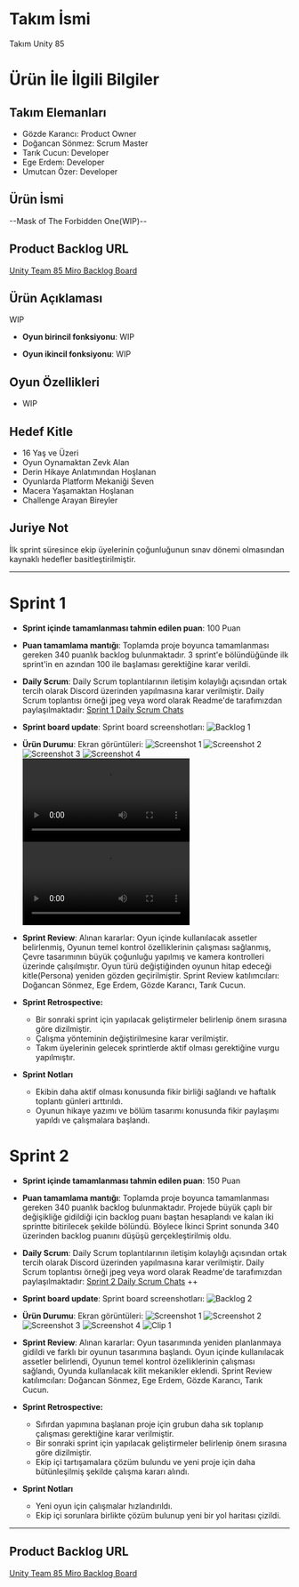 # **Takım İsmi**

Takım Unity 85

# Ürün İle İlgili Bilgiler

## Takım Elemanları
- Gözde Karancı: Product Owner
- Doğancan Sönmez: Scrum Master
- Tarık Cucun: Developer
- Ege Erdem: Developer
- Umutcan Özer: Developer

## Ürün İsmi

--Mask of The Forbidden One(WIP)--

## Product Backlog URL

[Unity Team 85 Miro Backlog Board](https://miro.com/app/board/uXjVM9xFOJQ=/)

## Ürün Açıklaması

WIP


- **Oyun birincil fonksiyonu**: WIP

- **Oyun ikincil fonksiyonu**: WIP

## Oyun Özellikleri

- WIP

## Hedef Kitle

- 16 Yaş ve Üzeri
- Oyun Oynamaktan Zevk Alan
- Derin Hikaye Anlatımından Hoşlanan
- Oyunlarda Platform Mekaniği Seven
- Macera Yaşamaktan Hoşlanan
- Challenge Arayan Bireyler 

## Juriye Not

İlk sprint süresince ekip üyelerinin çoğunluğunun sınav dönemi olmasından kaynaklı hedefler basitleştirilmiştir.


---

# Sprint 1

- **Sprint içinde tamamlanması tahmin edilen puan**: 100 Puan


- **Puan tamamlama mantığı**: Toplamda proje boyunca tamamlanması gereken 340 puanlık backlog bulunmaktadır. 3 sprint'e bölündüğünde ilk sprint'in en azından 100 ile başlaması gerektiğine karar verildi.


- **Daily Scrum**: Daily Scrum toplantılarının iletişim kolaylığı açısından ortak tercih olarak Discord üzerinden yapılmasına karar verilmiştir. Daily Scrum toplantısı örneği jpeg veya word olarak Readme'de tarafımızdan paylaşılmaktadır: [Sprint 1 Daily Scrum Chats](https://github.com/Taveno/OUA-Bootcamp-U85-project/blob/main/Project%20Management/Sprint1Documents/DailyScrumMeetings.docx)

- **Sprint board update**: Sprint board screenshotları: 
![Backlog 1](https://github.com/Taveno/OUA-Bootcamp-U85-project/blob/main/Project%20Management/Sprint1Documents/MiraBoard.png) 


- **Ürün Durumu**: Ekran görüntüleri:
  ![Screenshot 1](https://github.com/Taveno/OUA-Bootcamp-U85-project/blob/main/Project%20Management/Sprint1Documents/Ekran_goruntusu_2023-06-11_142015.png)
  ![Screenshot 2](https://github.com/Taveno/OUA-Bootcamp-U85-project/blob/main/Project%20Management/Sprint1Documents/Ekran_goruntusu_2023-06-13_214636.png)
  ![Screenshot 3](https://github.com/Taveno/OUA-Bootcamp-U85-project/blob/main/Project%20Management/Sprint1Documents/Ekran_goruntusu_2023-06-18_215452.png)
  ![Screenshot 4](https://github.com/Taveno/OUA-Bootcamp-U85-project/blob/main/Project%20Management/Sprint1Documents/Ekran_Resmi_2023-06-18_22.07.44.png)
  ![Clip 1](https://github.com/Taveno/OUA-Bootcamp-U85-project/blob/main/Project%20Management/Sprint1Documents/Clip1.mp4)
  ![Clip 2](https://github.com/Taveno/OUA-Bootcamp-U85-project/blob/main/Project%20Management/Sprint1Documents/Clip2.mp4)
  
- **Sprint Review**: 
Alınan kararlar: Oyun içinde kullanılacak assetler belirlenmiş, Oyunun temel kontrol özelliklerinin çalışması sağlanmış, Çevre tasarımının büyük çoğunluğu yapılmış ve kamera kontrolleri üzerinde çalışılmıştır. Oyun türü değiştiğinden oyunun hitap edeceği kitle(Persona) yeniden gözden geçirilmiştir. Sprint Review katılımcıları: Doğancan Sönmez, Ege Erdem, Gözde Karancı, Tarık Cucun.

- **Sprint Retrospective:**
  - Bir sonraki sprint için yapılacak geliştirmeler belirlenip önem sırasına göre dizilmiştir.
  - Çalışma yönteminin değiştirilmesine karar verilmiştir.
  - Takım üyelerinin gelecek sprintlerde aktif olması gerektiğine vurgu yapılmıştır.

- **Sprint Notları**
  - Ekibin daha aktif olması konusunda fikir birliği sağlandı ve haftalık toplantı günleri arttırıldı.
  - Oyunun hikaye yazımı ve bölüm tasarımı konusunda fikir paylaşımı yapıldı ve çalışmalara başlandı.

 # Sprint 2

- **Sprint içinde tamamlanması tahmin edilen puan**: 150 Puan


- **Puan tamamlama mantığı**: Toplamda proje boyunca tamamlanması gereken 340 puanlık backlog bulunmaktadır. Projede büyük çaplı bir değişikliğe gidildiği için backlog puanı baştan hesaplandı ve kalan iki sprintte bitirilecek şekilde bölündü. Böylece İkinci Sprint sonunda 340 üzerinden backlog puanını düşüşü gerçekleştirilmiş oldu.


- **Daily Scrum**: Daily Scrum toplantılarının iletişim kolaylığı açısından ortak tercih olarak Discord üzerinden yapılmasına karar verilmiştir. Daily Scrum toplantısı örneği jpeg veya word olarak Readme'de tarafımızdan paylaşılmaktadır: [Sprint 2 Daily Scrum Chats](https://github.com/Taveno/OUA-Bootcamp-U85-project/blob/main/Project%20Management/Sprint1Documents/DailyScrumMeetings.docx)  ++

- **Sprint board update**: Sprint board screenshotları: 
![Backlog 2](https://github.com/Taveno/OUA-Bootcamp-U85-project/blob/77ac2c1ffd129ef38b4e291bf7c4170c5dd3061c/Project%20Management/Sprint2Documents/MiraBoard_2.png) 


- **Ürün Durumu**: Ekran görüntüleri: 
  ![Screenshot 1](https://github.com/Taveno/OUA-Bootcamp-U85-project/blob/77ac2c1ffd129ef38b4e291bf7c4170c5dd3061c/Project%20Management/Sprint2Documents/image%20(2).png)
  ![Screenshot 2](https://github.com/Taveno/OUA-Bootcamp-U85-project/blob/77ac2c1ffd129ef38b4e291bf7c4170c5dd3061c/Project%20Management/Sprint2Documents/image%20(1).png)
  ![Screenshot 3](https://github.com/Taveno/OUA-Bootcamp-U85-project/blob/77ac2c1ffd129ef38b4e291bf7c4170c5dd3061c/Project%20Management/Sprint2Documents/image.png)
  ![Screenshot 4](https://github.com/Taveno/OUA-Bootcamp-U85-project/blob/77ac2c1ffd129ef38b4e291bf7c4170c5dd3061c/Project%20Management/Sprint2Documents/Screenshot%20.png)
  ![Clip 1]([https://github.com/Taveno/OUA-Bootcamp-U85-project/blob/main/Project%20Management/Sprint1Documents/Clip1.mp4](https://github.com/Taveno/OUA-Bootcamp-U85-project/blob/77ac2c1ffd129ef38b4e291bf7c4170c5dd3061c/Project%20Management/Sprint2Documents/MarcelliaAdventure%20-%20SampleScene%20-%20Windows%2C%20Mac%2C%20Linux%20-%20Unity%202022.3.0%20_DX11_%202023-07-02%2015-49-08.mp4))
  
- **Sprint Review**: 
Alınan kararlar: Oyun tasarımında yeniden planlanmaya gidildi ve farklı bir oyunun tasarımına başlandı. Oyun içinde kullanılacak assetler belirlendi, Oyunun temel kontrol özelliklerinin çalışması sağlandı, Oyunda kullanılacak kilit mekanikler eklendi. Sprint Review katılımcıları: Doğancan Sönmez, Ege Erdem, Gözde Karancı, Tarık Cucun.

- **Sprint Retrospective:**
  - Sıfırdan yapımına başlanan proje için grubun daha sık toplanıp çalışması gerektiğine karar verilmiştir.
  - Bir sonraki sprint için yapılacak geliştirmeler belirlenip önem sırasına göre dizilmiştir.
  - Ekip içi tartışamalara çözüm bulundu ve yeni proje için daha bütünleşilmiş şekilde çalışma kararı alındı.

 - **Sprint Notları**
   - Yeni oyun için çalışmalar hızlandırıldı.
   - Ekip içi sorunlara birlikte çözüm bulunup yeni bir yol haritası çizildi.
 


---

## Product Backlog URL

[Unity Team 85 Miro Backlog Board](https://miro.com/app/board/uXjVM9xFOJQ=/)
